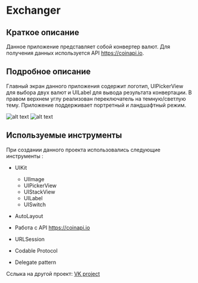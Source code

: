 # Exchanger

## Краткое описание
Данное приложение представляет собой конвертер валют. Для получения данных используется API https://coinapi.io.

## Подробное описание

Главный экран данного приложения содержит логотип, UIPickerView для выбора двух валют и UILabel для вывода результата
конвертации. В правом верхнем углу реализован переключатель на темную/светлую тему. Приложение поддерживает портретный и 
ландшафтный режим.

![alt text](https://sun9-53.userapi.com/OKacta9TvKjFPFhNVsM1h2nWOP_nZIhCI4xTpw/1pKntT_611c.jpg)
![alt text](https://sun1-22.userapi.com/kssIWTfUiMRhbH_Lkzm8PtpIkmSV_ooS3O4S_w/bL9Q-oef9Js.jpg)

## Используемые инструменты

При создании данного проекта использовались следующие инструменты :

- UIKit
  + UIImage
  + UIPickerView
  + UIStackView
  + UILabel
  + UISwitch

- AutoLayout
- Работа с API https://coinapi.io
- URLSession
- Codable Protocol
- Delegate pattern


Сслыка на другой проект: [VK project](https://github.com/Arrankar/VK)
